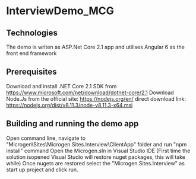 # InterviewDemo_MCG

## Technologies
The demo is writen as ASP.Net Core 2.1 app and utilises Angular 6 as the front end framework

## Prerequisites
Download and install .NET Core 2.1 SDK from https://www.microsoft.com/net/download/dotnet-core/2.1
Download Node.Js from the official site: https://nodejs.org/en/ direct download link: https://nodejs.org/dist/v8.11.3/node-v8.11.3-x64.msi

## Building and running the demo app
Open command line, navigate to "Microgen\Sites\Microgen.Sites.Interview\ClientApp" folder and run "npm install" command
Open the Microgen.sln in Visual Studio IDE (First time the solution isopened Visual Studio will restore nuget packages, this will take while)
Once nugets are restored select the "Microgen.Sites.Interview" as start up project and click run.


